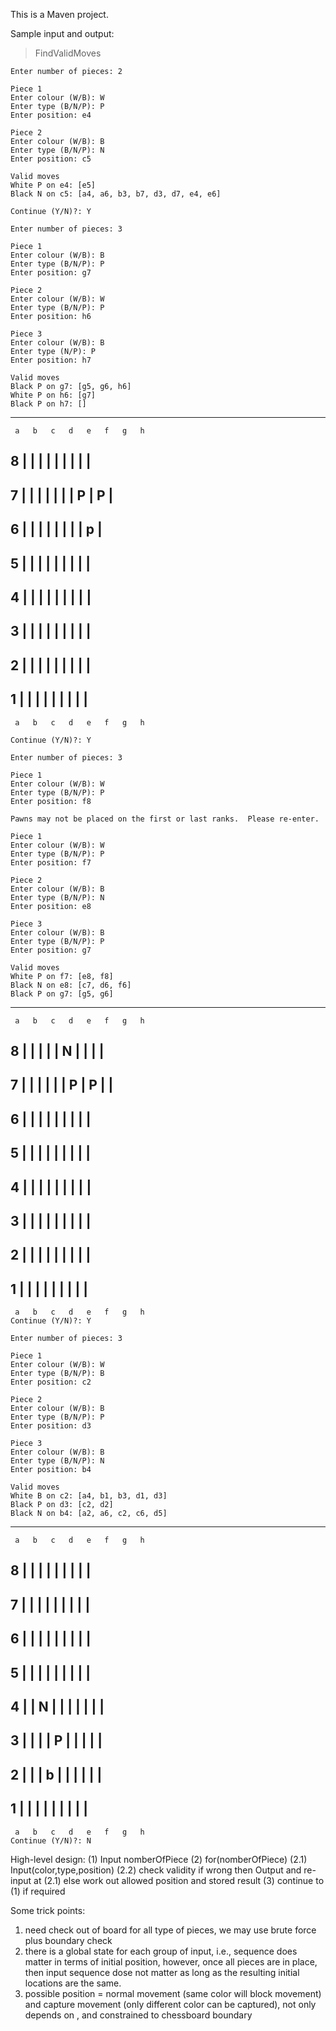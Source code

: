 This is a Maven project.

Sample input and output:

 > FindValidMoves

    Enter number of pieces: 2

    Piece 1
    Enter colour (W/B): W
    Enter type (B/N/P): P
    Enter position: e4

    Piece 2
    Enter colour (W/B): B
    Enter type (B/N/P): N
    Enter position: c5

    Valid moves
    White P on e4: [e5]
    Black N on c5: [a4, a6, b3, b7, d3, d7, e4, e6]

    Continue (Y/N)?: Y

    Enter number of pieces: 3

    Piece 1
    Enter colour (W/B): B
    Enter type (B/N/P): P
    Enter position: g7

    Piece 2
    Enter colour (W/B): W
    Enter type (B/N/P): P
    Enter position: h6

    Piece 3
    Enter colour (W/B): B
    Enter type (N/P): P
    Enter position: h7

    Valid moves
    Black P on g7: [g5, g6, h6]
    White P on h6: [g7]
    Black P on h7: []

   ---------------------------------
     a   b   c   d   e   f   g   h
 8 |   |   |   |   |   |   |   |   |
   ---------------------------------
 7 |   |   |   |   |   |   | P | P |
   ---------------------------------
 6 |   |   |   |   |   |   |   | p |
   ---------------------------------
 5 |   |   |   |   |   |   |   |   |
   ---------------------------------
 4 |   |   |   |   |   |   |   |   |
   ---------------------------------
 3 |   |   |   |   |   |   |   |   |
   ---------------------------------
 2 |   |   |   |   |   |   |   |   |
   ---------------------------------
 1 |   |   |   |   |   |   |   |   |
   ---------------------------------
     a   b   c   d   e   f   g   h

    Continue (Y/N)?: Y

    Enter number of pieces: 3

    Piece 1
    Enter colour (W/B): W
    Enter type (B/N/P): P
    Enter position: f8

    Pawns may not be placed on the first or last ranks.  Please re-enter.

    Piece 1
    Enter colour (W/B): W
    Enter type (B/N/P): P
    Enter position: f7

    Piece 2
    Enter colour (W/B): B
    Enter type (B/N/P): N
    Enter position: e8

    Piece 3
    Enter colour (W/B): B
    Enter type (B/N/P): P
    Enter position: g7

    Valid moves
    White P on f7: [e8, f8]
    Black N on e8: [c7, d6, f6]
    Black P on g7: [g5, g6]
   ---------------------------------
     a   b   c   d   e   f   g   h
 8 |   |   |   |   | N |   |   |   |
   ---------------------------------
 7 |   |   |   |   |   | P | P |   |
   ---------------------------------
 6 |   |   |   |   |   |   |   |   |
   ---------------------------------
 5 |   |   |   |   |   |   |   |   |
   ---------------------------------
 4 |   |   |   |   |   |   |   |   |
   ---------------------------------
 3 |   |   |   |   |   |   |   |   |
   ---------------------------------
 2 |   |   |   |   |   |   |   |   |
   ---------------------------------
 1 |   |   |   |   |   |   |   |   |
   ---------------------------------
     a   b   c   d   e   f   g   h
    Continue (Y/N)?: Y

    Enter number of pieces: 3

    Piece 1
    Enter colour (W/B): W
    Enter type (B/N/P): B
    Enter position: c2

    Piece 2
    Enter colour (W/B): B
    Enter type (B/N/P): P
    Enter position: d3

    Piece 3
    Enter colour (W/B): B
    Enter type (B/N/P): N
    Enter position: b4

    Valid moves
    White B on c2: [a4, b1, b3, d1, d3]
    Black P on d3: [c2, d2]
    Black N on b4: [a2, a6, c2, c6, d5]
   ---------------------------------
     a   b   c   d   e   f   g   h
 8 |   |   |   |   |   |   |   |   |
   ---------------------------------
 7 |   |   |   |   |   |   |   |   |
   ---------------------------------
 6 |   |   |   |   |   |   |   |   |
   ---------------------------------
 5 |   |   |   |   |   |   |   |   |
   ---------------------------------
 4 |   | N |   |   |   |   |   |   |
   ---------------------------------
 3 |   |   |   | P |   |   |   |   |
   ---------------------------------
 2 |   |   | b |   |   |   |   |   |
   ---------------------------------
 1 |   |   |   |   |   |   |   |   |
   ---------------------------------
     a   b   c   d   e   f   g   h
    Continue (Y/N)?: N








High-level design:
(1) Input nomberOfPiece
(2) for(nomberOfPiece)
 (2.1) Input(color,type,position)
 (2.2) check validity if wrong then Output and re-input at (2.1)
      else work out allowed position and stored result
(3) continue to (1) if required


Some trick points:
1. need check out of board for all type of pieces,
we may use brute force plus boundary check
2. there is a global state for each group of input,
i.e., sequence does matter in terms of initial position,
however, once all pieces are in place, then input sequence
dose not matter as long as the resulting initial locations
are the same.
3. possible position = normal movement (same color will block movement)
 and capture movement (only different color can be captured), not only depends on
, and constrained to chessboard boundary



